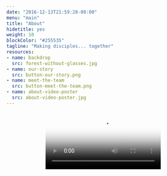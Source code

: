 ```yaml
---
date: "2016-12-13T21:59:28-08:00"
menu: "main"
title: "About"
hidetitle: yes
weight: 10
blockColor: "#255535"
tagline: "Making disciples... together"
resources:
- name: backdrop
  src: forest-without-glasses.jpg
- name: our-story
  src: button-our-story.png
- name: meet-the-team
  src: button-meet-the-team.png
- name: about-video-poster
  src: about-video-poster.jpg
---
```


<div class="container">
  <div class="row">
    <div class="col-lg-10 col-lg-offset-1 col-md-12 col-sm-12 col-xs-12" style="text-align: center;">
      <video 
        controls="true"
        poster="{{< img-permalink "about-video-poster" >}}" 
        style="width: 100%;">
        <source src="/video/about-arbor.m4v" />
      </video>
    </div>
  </div>
</div>
<div class="page-buttons" style="display: none;">
  <a href="our-story/" style="border: none;" >{{< img-retina "our-story" >}}</a>
  <img class="separator" src="img/nav-separator.png" />
  <a href="team/" style="border: none;" >{{< img-retina "meet-the-team" >}}</a>
</div>


